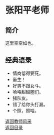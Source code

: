 # 张阳平老师

## 简介

这里空空如也。

## 经典语录

- 情商低得要死。
- 畜生！
- 好男不跟女斗。
- 哈咯甜甜圈们。
- 猪队友。
- 错了给你头打漏。
- 个照，照哈。

[返回教师风采](/教师风采)  
[返回目录](/index)
